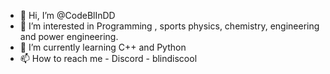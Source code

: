 - 👋 Hi, I’m @CodeBlInDD
- 👀 I’m interested in Programming , sports physics, chemistry, engineering and power engineering.
- 🌱 I’m currently learning C++ and Python
- 📫 How to reach me - Discord - blindiscool

<!---
CodeBlInDD/CodeBlInDD is a ✨ special ✨ repository because its `README.md` (this file) appears on your GitHub profile.
You can click the Preview link to take a look at your changes.
--->
